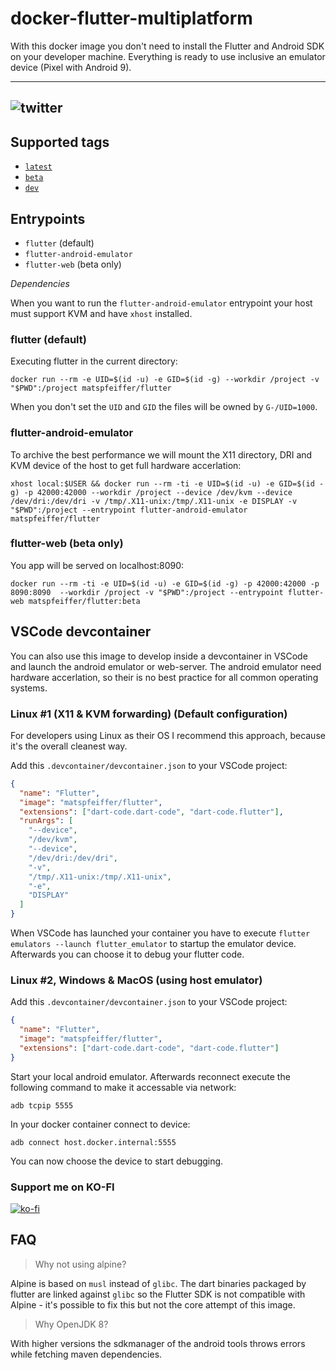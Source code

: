 # docker-flutter-multiplatform

With this docker image you don't need to install the Flutter and Android SDK on your developer machine. Everything is ready to use inclusive an emulator device (Pixel with Android 9).

---
![twitter](https://img.shields.io/badge/twitter-yuliannydev-blue)
---
## Supported tags

- [`latest`](https://github.com/yuliannydev/docker-flutter-multiplatform/blob/main/stable/Dockerfile)
- [`beta`](https://github.com/yuliannydev/docker-flutter-multiplatform/blob/main/beta/Dockerfile)
- [`dev`](https://github.com/yuliannydev/docker-flutter-multiplatform/blob/main/dev/Dockerfile)

## Entrypoints

- `flutter` (default)
- `flutter-android-emulator`
- `flutter-web` (beta only)

_Dependencies_

When you want to run the `flutter-android-emulator` entrypoint your host must support KVM and have `xhost` installed.

### flutter (default)

Executing flutter in the current directory:

```shell
docker run --rm -e UID=$(id -u) -e GID=$(id -g) --workdir /project -v "$PWD":/project matspfeiffer/flutter
```

When you don't set the `UID` and `GID` the files will be owned by `G-/UID=1000`.

### flutter-android-emulator

To archive the best performance we will mount the X11 directory, DRI and KVM device of the host to get full hardware accerlation:

```shell
xhost local:$USER && docker run --rm -ti -e UID=$(id -u) -e GID=$(id -g) -p 42000:42000 --workdir /project --device /dev/kvm --device /dev/dri:/dev/dri -v /tmp/.X11-unix:/tmp/.X11-unix -e DISPLAY -v "$PWD":/project --entrypoint flutter-android-emulator  matspfeiffer/flutter
```

### flutter-web (beta only)

You app will be served on localhost:8090:

```shell
docker run --rm -ti -e UID=$(id -u) -e GID=$(id -g) -p 42000:42000 -p 8090:8090  --workdir /project -v "$PWD":/project --entrypoint flutter-web matspfeiffer/flutter:beta
```

## VSCode devcontainer

You can also use this image to develop inside a devcontainer in VSCode and launch the android emulator or web-server. The android emulator need hardware accerlation, so their is no best practice for all common operating systems.

### Linux #1 (X11 & KVM forwarding) (Default configuration)

For developers using Linux as their OS I recommend this approach, because it's the overall cleanest way.

Add this `.devcontainer/devcontainer.json` to your VSCode project:

```json
{
  "name": "Flutter",
  "image": "matspfeiffer/flutter",
  "extensions": ["dart-code.dart-code", "dart-code.flutter"],
  "runArgs": [
    "--device",
    "/dev/kvm",
    "--device",
    "/dev/dri:/dev/dri",
    "-v",
    "/tmp/.X11-unix:/tmp/.X11-unix",
    "-e",
    "DISPLAY"
  ]
}
```

When VSCode has launched your container you have to execute `flutter emulators --launch flutter_emulator` to startup the emulator device. Afterwards you can choose it to debug your flutter code.

### Linux #2, Windows & MacOS (using host emulator)

Add this `.devcontainer/devcontainer.json` to your VSCode project:

```json
{
  "name": "Flutter",
  "image": "matspfeiffer/flutter",
  "extensions": ["dart-code.dart-code", "dart-code.flutter"]
}
```

Start your local android emulator. Afterwards reconnect execute the following command to make it accessable via network:

```shell
adb tcpip 5555
```

In your docker container connect to device:

```shell
adb connect host.docker.internal:5555
```

You can now choose the device to start debugging.

### Support me on KO-FI

[![ko-fi](https://www.ko-fi.com/img/githubbutton_sm.svg)](https://ko-fi.com/H2H52F76Q)

## FAQ

> Why not using alpine?

Alpine is based on `musl` instead of `glibc`. The dart binaries packaged by flutter are linked against `glibc` so the Flutter SDK is not compatible with Alpine - it's possible to fix this but not the core attempt of this image.

> Why OpenJDK 8?

With higher versions the sdkmanager of the android tools throws errors while fetching maven dependencies.
